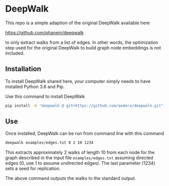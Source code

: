 # DeepWalk

This repo is a simple adaption of the original DeepWalk available here

https://github.com/phanein/deepwalk

to only extract walks from a list of edges. In other words, the optimization
step used for the original DeepWalk to build graph node embeddings is not
included.

## Installation

To install DeepWalk shared here, your computer simply needs to have installed
Python 3.6 and Pip.

Use this command to install DeepWalk

```bash
pip install -U "deepwalk @ git+https://github.com/aedera/deepwalk.git"
```

## Use

Once installed, DeepWalk can be run from command line with this command

```bash
deepwalk examples/edges.txt 0 2 10 1234
```

This extracts approximately 2 walks of length 10 from each node for the graph
described in the input file `examples/edges.txt` assuming directed edges (0,
use 1 to assume undirected edges). The last parameter (1234) sets a seed for
replication.

The above command outputs the walks to the standard output.
